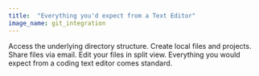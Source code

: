 ```yaml
---
title:  "Everything you'd expect from a Text Editor"
image_name: git_integration
---
```


Access the underlying directory structure. Create local files and projects. Share files via email. Edit your files in split view. Everything you would expect from a coding text editor comes standard.
